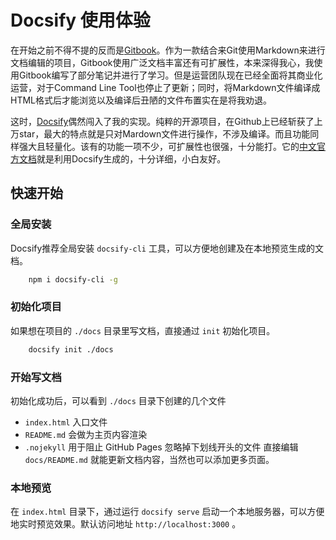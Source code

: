 # Docsify 使用体验

在开始之前不得不提的反而是[Gitbook](https://www.gitbook.com/)。作为一款结合来Git使用Markdown来进行文档编辑的项目，Gitbook使用广泛文档丰富还有可扩展性，本来深得我心，我使用Gitbook编写了部分笔记并进行了学习。但是运营团队现在已经全面将其商业化运营，对于Command Line Tool也停止了更新；同时，将Markdown文件编译成HTML格式后才能浏览以及编译后丑陋的文件布置实在是将我劝退。

这时，[Docsify](https://docsify.js.org/)偶然闯入了我的实现。纯粹的开源项目，在Github上已经斩获了上万star，最大的特点就是只对Mardown文件进行操作，不涉及编译。而且功能同样强大且轻量化。该有的功能一项不少，可扩展性也很强，十分能打。它的[中文官方文档](https://docsify.js.org/#/zh-cn/)就是利用Docsify生成的，十分详细，小白友好。

## 快速开始

### 全局安装

Docsify推荐全局安装 `docsify-cli` 工具，可以方便地创建及在本地预览生成的文档。

``` bash
    npm i docsify-cli -g
```

### 初始化项目

如果想在项目的 `./docs` 目录里写文档，直接通过 `init` 初始化项目。

``` bash
    docsify init ./docs
```

### 开始写文档

初始化成功后，可以看到 `./docs` 目录下创建的几个文件

- `index.html` 入口文件
- `README.md` 会做为主页内容渲染
- `.nojekyll` 用于阻止 GitHub Pages 忽略掉下划线开头的文件
直接编辑 `docs/README.md` 就能更新文档内容，当然也可以添加更多页面。

### 本地预览

在 `index.html` 目录下，通过运行 `docsify serve` 启动一个本地服务器，可以方便地实时预览效果。默认访问地址 `http://localhost:3000` 。
